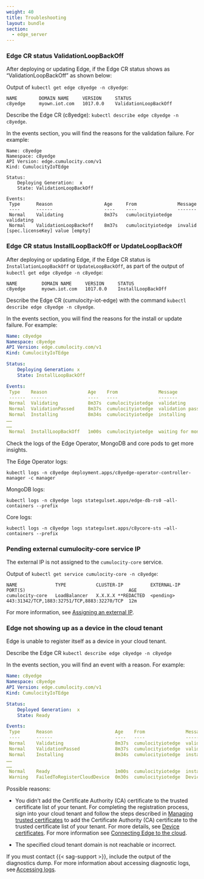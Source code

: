 ```yaml
---
weight: 40
title: Troubleshooting
layout: bundle
section:
  - edge_server
---
```


### Edge CR status ValidationLoopBackOff

After deploying or updating Edge, if the Edge CR status shows as “ValidationLoopBackOff” as shown below:

Output of `kubectl get edge c8yedge -n c8yedge`:

```shell
NAME        DOMAIN NAME     VERSION     STATUS
c8yedge     myown.iot.com   1017.0.0    ValidationLoopBackOff
```
Describe the Edge CR (c8yedge): `kubectl describe edge c8yedge -n c8yedge`.

In the events section, you will find the reasons for the validation failure. For example:

```shell
Name: c8yedge
Namespace: c8yedge
API Version: edge.cumulocity.com/v1
Kind: CumulocityIoTEdge

Status:
	Deploying Generation:  x
	State: ValidationLoopBackOff

Events:
 Type      Reason                   Age     From               Message
 ----      ------                   ----    ----               -------
 Normal    Validating               8m37s   cumulocityiotedge  validating
 Normal    ValidationLoopBackoff    8m37s   cumulocityiotedge  invalid [spec.licenseKey] value [empty]
```

### Edge CR status InstallLoopBackOff or UpdateLoopBackOff

After deploying or updating Edge, if the Edge CR status is `InstallationLoopBackOff` or `UpdateLoopBackOff`, as part of the output of `kubectl get edge c8yedge -n c8yedge`:

```shell
NAME         DOMAIN NAME     VERSION     STATUS     
c8yedge      myown.iot.com   1017.0.0    InstallLoopBackOff
```

Describe the Edge CR (cumulocity-iot-edge) with the command `kubectl describe edge c8yedge -n c8yedge`.

In the events section, you will find the reasons for the install or update failure. For example:

```yaml
Name: c8yedge
Namespace: c8yedge
API Version: edge.cumulocity.com/v1
Kind: CumulocityIoTEdge

Status:
	Deploying Generation: x
	State: InstallLoopBackOff

Events:
 Type    Reason               Age    From               Message
 ------  ------               ----   ----               -------
 Normal  Validating           8m37s  cumulocityiotedge  validating
 Normal  ValidationPassed     8m37s  cumulocityiotedge  validation passed
 Normal  Installing           8m34s  cumulocityiotedge  installing
……
……
 Normal  InstallLoopBackOff   1m00s  cumulocityiotedge  waiting for mongo server to be ready
```

Check the logs of the Edge Operator, MongoDB and core pods to get more insights.

The Edge Operator logs:

```shell
kubectl logs -n c8yedge deployment.apps/c8yedge-operator-controller-manager -c manager
```

MongoDB logs:

```shell
kubectl logs -n c8yedge logs stategulset.apps/edge-db-rs0 –all-containers --prefix
```

Core logs:

```shell
kubectl logs -n c8yedge logs stategulset.apps/c8ycore-sts –all-containers --prefix
```

### Pending external cumulocity-core service IP

The external IP is not assigned to the `cumulocity-core` service.

Output of `kubectl get service cumulocity-core -n c8yedge`:

```text
NAME              TYPE           CLUSTER-IP          EXTERNAL-IP   PORT(S)                                      AGE
cumulocity-core   LoadBalancer   X.X.X.X **REDACTED  <pending>     443:31342/TCP,1883:32751/TCP,8883:32270/TCP  12m           
```
For more information, see [Assigning an external IP](/edge-kubernetes/installing-edge-on-k8/#assigning-an-external-ip).

### Edge not showing up as a device in the cloud tenant

Edge is unable to register itself as a device in your cloud tenant.

Describe the Edge CR `kubectl describe edge c8yedge -n c8yedge`

In the events section, you will find an event with a reason. For example:

```yaml
Name: c8yedge
Namespace: c8yedge
API Version: edge.cumulocity.com/v1
Kind: CumulocityIoTEdge

Status:
	Deployed Generation:  x
	State: Ready

Events:
 Type      Reason                       Age    From               Message
 ----      ------                       ----   ----               -------
 Normal    Validating                   8m37s  cumulocityiotedge  validating
 Normal    ValidationPassed             8m37s  cumulocityiotedge  validation passed
 Normal    Installing                   8m34s  cumulocityiotedge  installing
……
……
 Normal    Ready                        1m00s  cumulocityiotedge  installed successfully
 Warning   FailedToRegisterCloudDevice  0m30s  cumulocityiotedge  Device failed to connect to <cloud tenant domain>, you might not have uploaded the device certificate to Cumulocity
```
Possible reasons:
* You didn’t add the Certificate Authority (CA) certificate to the trusted certificate list of your tenant.
For completing the registration process, sign into your cloud tenant and follow the steps described in [Managing trusted certificates](/device-management-application/managing-device-data/#managing-trusted-certificates) to add the Certificate Authority (CA) certificate to the trusted certificate list of your tenant. For more details, see [Device certificates](/device-integration/mqtt/#device-certificates).
For more information see [Connecting Edge to the cloud](/edge-kubernetes/k8-edge-connecting-edge-to-cloud/).

* The specified cloud tenant domain is not reachable or incorrect.

If you must contact {{< sag-support >}}, include the output of the diagnostics dump. For more information about accessing diagnostic logs, see [Accessing logs](/edge-kubernetes/installing-edge-on-k8/#accessing-logs).
